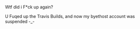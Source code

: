 Wtf did i F*ck up again?

U Fuqed up the Travis Builds, and now my byethost account was suspended -_-
